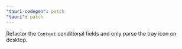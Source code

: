 ```yaml
---
"tauri-codegen": patch
"tauri": patch
---
```


Refactor the `Context` conditional fields and only parse the tray icon on desktop.
